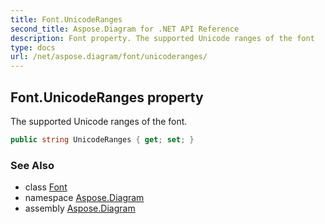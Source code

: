 ```yaml
---
title: Font.UnicodeRanges
second_title: Aspose.Diagram for .NET API Reference
description: Font property. The supported Unicode ranges of the font
type: docs
url: /net/aspose.diagram/font/unicoderanges/
---
```

## Font.UnicodeRanges property

The supported Unicode ranges of the font.

```csharp
public string UnicodeRanges { get; set; }
```

### See Also

* class [Font](../)
* namespace [Aspose.Diagram](../../font/)
* assembly [Aspose.Diagram](../../../)


